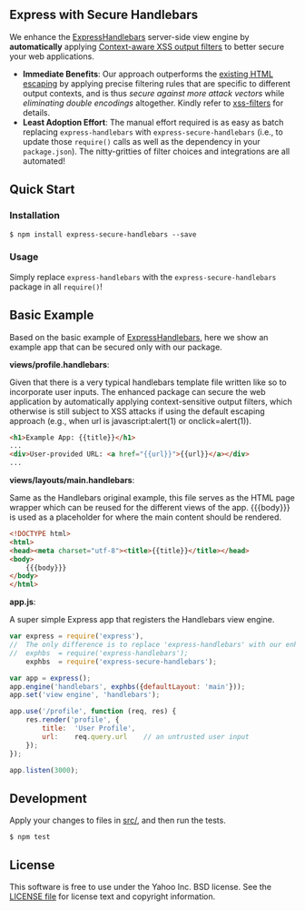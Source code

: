 Express with Secure Handlebars
-------


We enhance the [ExpressHandlebars](https://www.npmjs.com/package/express-handlebars) server-side view engine by **automatically** applying [Context-aware XSS output filters](https://www.npmjs.com/package/xss-filters) to better secure your web applications.

- **Immediate Benefits**: Our approach outperforms the [existing HTML escaping](http://handlebarsjs.com/#html-escaping) by applying precise filtering rules that are specific to different output contexts, and is thus *secure against more attack vectors* while *eliminating double encodings* altogether. Kindly refer to [xss-filters](https://www.npmjs.com/package/xss-filters) for details. 
- **Least Adoption Effort**: The manual effort required is as easy as batch replacing `express-handlebars` with `express-secure-handlebars` (i.e., to update those `require()` calls as well as the dependency in your `package.json`). The nitty-gritties of filter choices and integrations are all automated!

## Quick Start

### Installation
```
$ npm install express-secure-handlebars --save
```

### Usage
Simply replace `express-handlebars` with the `express-secure-handlebars` package in all `require()`!

## Basic Example
Based on the basic example of [ExpressHandlebars](https://github.com/ericf/express-handlebars#basic-usage), here we show an example app that can be secured only with our package. 

**views/profile.handlebars**:

Given that there is a very typical handlebars template file written like so to incorporate user inputs. 
The enhanced package can secure the web application by automatically applying context-sensitive output filters, which otherwise is still subject to XSS attacks if using the default escaping approach (e.g., when url is javascript:alert(1) or onclick=alert(1)). 

```html
<h1>Example App: {{title}}</h1>
...
<div>User-provided URL: <a href="{{url}}">{{url}}</a></div>
...
```

**views/layouts/main.handlebars**:

Same as the Handlebars original example, this file serves as the HTML page wrapper which can be reused for the different views of the app. {{{body}}} is used as a placeholder for where the main content should be rendered.

```html
<!DOCTYPE html>
<html>
<head><meta charset="utf-8"><title>{{title}}</title></head>
<body>
    {{{body}}}
</body>
</html>
```

**app.js**:

A super simple Express app that registers the Handlebars view engine. 

```javascript
var express = require('express'),
//  The only difference is to replace 'express-handlebars' with our enhanced package.
//  exphbs  = require('express-handlebars');
    exphbs  = require('express-secure-handlebars');

var app = express();
app.engine('handlebars', exphbs({defaultLayout: 'main'}));
app.set('view engine', 'handlebars');

app.use('/profile', function (req, res) {
    res.render('profile', {
        title:  'User Profile',
        url:    req.query.url    // an untrusted user input
    });
});

app.listen(3000);
```

## Development

Apply your changes to files in [src/](./src), and then run the tests.
```
$ npm test
```

## License

This software is free to use under the Yahoo Inc. BSD license.
See the [LICENSE file](./LICENSE) for license text and copyright information.
